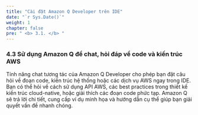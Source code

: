 ```yaml
---
title: "Cài đặt Amazon Q Developer trên IDE"
date: "`r Sys.Date()`"
weight: 1
chapter: false
pre: " <b> 3.1. </b> "
---
```


### 4.3 Sử dụng Amazon Q để chat, hỏi đáp về code và kiến trúc AWS

Tính năng chat tương tác của Amazon Q Developer cho phép bạn đặt câu hỏi về đoạn code, kiến trúc hệ thống hoặc các dịch vụ AWS ngay trong IDE. Bạn có thể hỏi về cách sử dụng API AWS, các best practices trong thiết kế kiến trúc cloud-native, hoặc giải thích các đoạn code phức tạp. Amazon Q sẽ trả lời chi tiết, cung cấp ví dụ minh họa và hướng dẫn cụ thể giúp bạn giải quyết vấn đề nhanh chóng.
